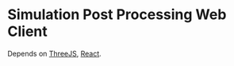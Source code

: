 # Simulation Post Processing Web Client

Depends on [ThreeJS](https://threejs.org/), [React](https://reactjs.org/).
